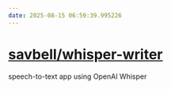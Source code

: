 ```yaml
---
date: 2025-08-15 06:59:39.995226
---
```


# [savbell/whisper-writer](https://github.com/savbell/whisper-writer)

speech-to-text app using OpenAI Whisper